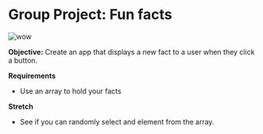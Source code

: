 # Group Project: Fun facts

![wow](http://i.giphy.com/vCcWbAAI9iskU.gif)

**Objective:**  Create an app that displays a new fact to a user when they click a button.


**Requirements**

+ Use an array to hold your facts

**Stretch**

+ See if you can randomly select and element from the array.  


